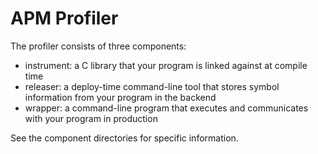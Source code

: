 # APM Profiler

The profiler consists of three components:

- instrument: a C library that your program is linked against at
  compile time
- releaser: a deploy-time command-line tool that stores symbol information
  from your program in the backend
- wrapper: a command-line program that executes and communicates with your
  program in production

See the component directories for specific information.
